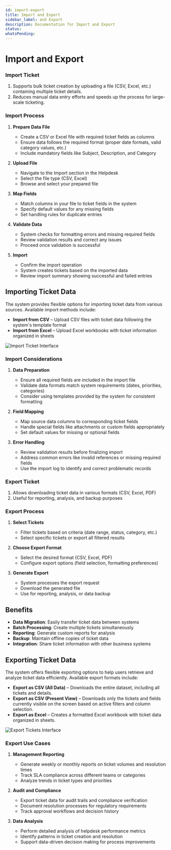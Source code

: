 ```yaml
---
id: import-export
title: Import and Export
sidebar_label: and Export
description: Documentation for Import and Export
status: 
whatsPending: 
---
```


# Import and Export

### Import Ticket

1. Supports bulk ticket creation by uploading a file (CSV, Excel, etc.) containing multiple ticket details.
2. Reduces manual data entry efforts and speeds up the process for large-scale ticketing.

### Import Process

1. **Prepare Data File**
   - Create a CSV or Excel file with required ticket fields as columns
   - Ensure data follows the required format (proper date formats, valid category values, etc.)
   - Include mandatory fields like Subject, Description, and Category

2. **Upload File**
   - Navigate to the Import section in the Helpdesk
   - Select the file type (CSV, Excel)
   - Browse and select your prepared file

3. **Map Fields**
   - Match columns in your file to ticket fields in the system
   - Specify default values for any missing fields
   - Set handling rules for duplicate entries

4. **Validate Data**
   - System checks for formatting errors and missing required fields
   - Review validation results and correct any issues
   - Proceed once validation is successful

5. **Import**
   - Confirm the import operation
   - System creates tickets based on the imported data
   - Review import summary showing successful and failed entries

## Importing Ticket Data

The system provides flexible options for importing ticket data from various sources. Available import methods include:

- **Import from CSV** – Upload CSV files with ticket data following the system's template format
- **Import from Excel** – Upload Excel workbooks with ticket information organized in sheets

![Import Ticket Interface](/img/Helpdesk/Import_Ticket.jpg)

### Import Considerations

1. **Data Preparation**
   - Ensure all required fields are included in the import file
   - Validate data formats match system requirements (dates, priorities, categories)
   - Consider using templates provided by the system for consistent formatting

2. **Field Mapping**
   - Map source data columns to corresponding ticket fields
   - Handle special fields like attachments or custom fields appropriately
   - Set default values for missing or optional fields

3. **Error Handling**
   - Review validation results before finalizing import
   - Address common errors like invalid references or missing required fields
   - Use the import log to identify and correct problematic records

### Export Ticket

1. Allows downloading ticket data in various formats (CSV, Excel, PDF)
2. Useful for reporting, analysis, and backup purposes

### Export Process

1. **Select Tickets**
   - Filter tickets based on criteria (date range, status, category, etc.)
   - Select specific tickets or export all filtered results

2. **Choose Export Format**
   - Select the desired format (CSV, Excel, PDF)
   - Configure export options (field selection, formatting preferences)

3. **Generate Export**
   - System processes the export request
   - Download the generated file
   - Use for reporting, analysis, or data backup

## Benefits

- **Data Migration**: Easily transfer ticket data between systems
- **Batch Processing**: Create multiple tickets simultaneously
- **Reporting**: Generate custom reports for analysis
- **Backup**: Maintain offline copies of ticket data
- **Integration**: Share ticket information with other business systems



## Exporting Ticket Data

The system offers flexible exporting options to help users retrieve and analyze ticket data efficiently. Available export formats include:

- **Export as CSV (All Data)** – Downloads the entire dataset, including all tickets and details.
- **Export as CSV (Present View)** – Downloads only the tickets and fields currently visible on the screen based on active filters and column selection.
- **Export as Excel** – Creates a formatted Excel workbook with ticket data organized in sheets.

![Export Tickets Interface](/img/Helpdesk/Export_Tickets.jpg)

### Export Use Cases

1. **Management Reporting**
   - Generate weekly or monthly reports on ticket volumes and resolution times
   - Track SLA compliance across different teams or categories
   - Analyze trends in ticket types and priorities

2. **Audit and Compliance**
   - Export ticket data for audit trails and compliance verification
   - Document resolution processes for regulatory requirements
   - Track approval workflows and decision history

3. **Data Analysis**
   - Perform detailed analysis of helpdesk performance metrics
   - Identify patterns in ticket creation and resolution
   - Support data-driven decision making for process improvements


